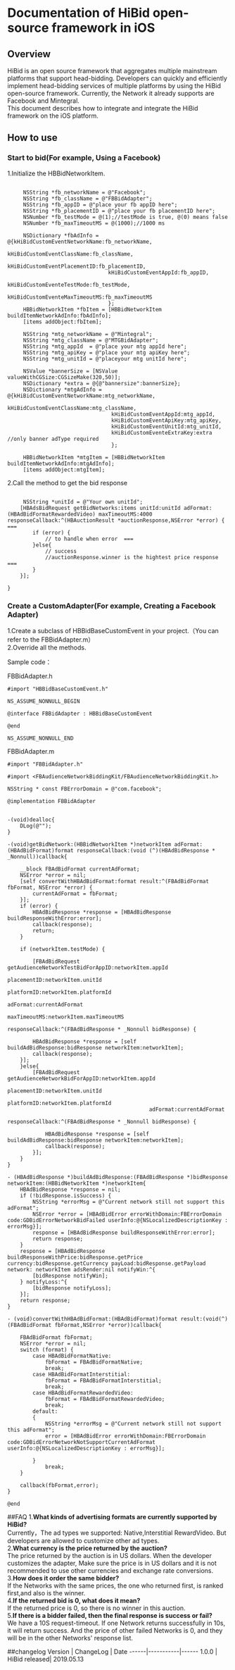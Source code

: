 
# Documentation of HiBid open-source framework in iOS


## Overview

HiBid is an open source framework that aggregates multiple mainstream platforms that support head-bidding. Developers can quickly and efficiently implement head-bidding services of multiple platforms by using the HiBid open-source framework. Currently, the Network it already supports are Facebook and Mintegral.<br/>
This document describes how to integrate and integrate the HiBid framework on the iOS platform.


## How to use



### Start to bid(For example, Using a Facebook)


1.Initialize the HBBidNetworkItem.

```objective

     NSString *fb_networkName = @"Facebook";
     NSString *fb_className = @"FBBidAdapter";
     NSString *fb_appID = @"place your fb appID here";
     NSString *fb_placementID = @"place your fb placementID here";
     NSNumber *fb_testMode = @(1);//testMode is true, @(0) means false
     NSNumber *fb_maxTimeoutMS = @(1000);//1000 ms

     NSDictionary *fbAdInfo = @{kHiBidCustomEventNetworkName:fb_networkName,
                                kHiBidCustomEventClassName:fb_className,
                                kHiBidCustomEventPlacementID:fb_placementID,
                                kHiBidCustomEventAppId:fb_appID,
                                kHiBidCustomEventeTestMode:fb_testMode,
                                kHiBidCustomEventeMaxTimeoutMS:fb_maxTimeoutMS
                                };
     HBBidNetworkItem *fbItem = [HBBidNetworkItem buildItemNetworkAdInfo:fbAdInfo];
     [items addObject:fbItem];

     NSString *mtg_networkName = @"Mintegral";
     NSString *mtg_className = @"MTGBidAdapter";
     NSString *mtg_appId  = @"place your mtg appId here";
     NSString *mtg_apiKey = @"place your mtg apiKey here";
     NSString *mtg_unitId = @"placeyour mtg unitId here";

     NSValue *bannerSize = [NSValue valueWithCGSize:CGSizeMake(320,50)];
     NSDictionary *extra = @{@"bannersize":bannerSize};
     NSDictionary *mtgAdInfo = @{kHiBidCustomEventNetworkName:mtg_networkName,
                                 kHiBidCustomEventClassName:mtg_className,
                                 kHiBidCustomEventAppId:mtg_appId,
                                 kHiBidCustomEventApiKey:mtg_apiKey,
                                 kHiBidCustomEventUnitId:mtg_unitId,
                                 kHiBidCustomEventeExtraKey:extra //only banner adType required
                                 };
     
     HBBidNetworkItem *mtgItem = [HBBidNetworkItem buildItemNetworkAdInfo:mtgAdInfo];
     [items addObject:mtgItem];
```

2.Call the method to get the bid response

```objective

     NSString *unitId = @"Your own unitId";
    [HBAdsBidRequest getBidNetworks:items unitId:unitId adFormat:(HBAdBidFormatRewardedVideo) maxTimeoutMS:4000 responseCallback:^(HBAuctionResult *auctionResponse,NSError *error) { ===
        if (error) {
            // to handle when error  ===
        }else{
            // success
            //auctionResponse.winner is the hightest price response   ===
        }
    }];

}
```


### Create a CustomAdapter(For example, Creating a Facebook Adapter)


1.Create a subclass of HBBidBaseCustomEvent in your project.（You can refer to the FBBidAdapter.m）<br/>
2.Override all the methods.<br/>


Sample code：

FBBidAdapter.h

```objective
#import "HBBidBaseCustomEvent.h"

NS_ASSUME_NONNULL_BEGIN

@interface FBBidAdapter : HBBidBaseCustomEvent

@end

NS_ASSUME_NONNULL_END
```

FBBidAdapter.m

```objective
#import "FBBidAdapter.h"

#import <FBAudienceNetworkBiddingKit/FBAudienceNetworkBiddingKit.h>

NSString * const FBErrorDomain = @"com.facebook";

@implementation FBBidAdapter


-(void)dealloc{
    DLog(@"");
}

-(void)getBidNetwork:(HBBidNetworkItem *)networkItem adFormat:(HBAdBidFormat)format responseCallback:(void (^)(HBAdBidResponse * _Nonnull))callback{

    __block FBAdBidFormat currentAdFormat;
    NSError *error = nil;
    [self convertWithHBAdBidFormat:format result:^(FBAdBidFormat fbFormat, NSError *error) {
        currentAdFormat = fbFormat;
    }];
    if (error) {
        HBAdBidResponse *response = [HBAdBidResponse buildResponseWithError:error];
        callback(response);
        return;
    }

    if (networkItem.testMode) {

        [FBAdBidRequest getAudienceNetworkTestBidForAppID:networkItem.appId
                                              placementID:networkItem.unitId
                                               platformID:networkItem.platformId
                                                 adFormat:currentAdFormat
                                             maxTimeoutMS:networkItem.maxTimeoutMS
                                         responseCallback:^(FBAdBidResponse * _Nonnull bidResponse) {
        
        HBAdBidResponse *response = [self buildAdBidResponse:bidResponse networkItem:networkItem];
        callback(response);
    }];
    }else{
        [FBAdBidRequest getAudienceNetworkBidForAppID:networkItem.appId
                                          placementID:networkItem.unitId
                                           platformID:networkItem.platformId
                                             adFormat:currentAdFormat
                                     responseCallback:^(FBAdBidResponse * _Nonnull bidResponse) {

            HBAdBidResponse *response = [self buildAdBidResponse:bidResponse networkItem:networkItem];
            callback(response);
        }];
    }
}

- (HBAdBidResponse *)buildAdBidResponse:(FBAdBidResponse *)bidResponse networkItem:(HBBidNetworkItem *)networkItem{
    HBAdBidResponse *response = nil;
    if (!bidResponse.isSuccess) {
        NSString *errorMsg = @"Current network still not support this adFormat";
        NSError *error = [HBAdBidError errorWithDomain:FBErrorDomain code:GDBidErrorNetworkBidFailed userInfo:@{NSLocalizedDescriptionKey : errorMsg}];
        response = [HBAdBidResponse buildResponseWithError:error];
        return response;
    }
    response = [HBAdBidResponse buildResponseWithPrice:bidResponse.getPrice currency:bidResponse.getCurrency payLoad:bidResponse.getPayload network: networkItem adsRender:nil notifyWin:^{
        [bidResponse notifyWin];
    } notifyLoss:^{
        [bidResponse notifyLoss];
    }];
    return response;
}

- (void)convertWithHBAdBidFormat:(HBAdBidFormat)format result:(void(^)(FBAdBidFormat fbFormat,NSError *error))callback{
    
    FBAdBidFormat fbFormat;
    NSError *error = nil;
    switch (format) {
        case HBAdBidFormatNative:
            fbFormat = FBAdBidFormatNative;
            break;
        case HBAdBidFormatInterstitial:
            fbFormat = FBAdBidFormatInterstitial;
            break;
        case HBAdBidFormatRewardedVideo:
            fbFormat = FBAdBidFormatRewardedVideo;
            break;
        default:
        {
            NSString *errorMsg = @"Current network still not support this adFormat";
            error = [HBAdBidError errorWithDomain:FBErrorDomain code:GDBidErrorNetworkNotSupportCurrentAdFormat userInfo:@{NSLocalizedDescriptionKey : errorMsg}];

        }
            break;
    }

    callback(fbFormat,error);
}

@end
```




##FAQ
1.**What kinds of advertising formats are currently supported by HiBid?**<br/>
Currently，The ad types we supported: Native,Interstitial RewardVideo. But developers are allowed to customize other ad types.<br/>
2.**What currency is the price returned by the auction?**<br/>
The price returned by the auction is in US dollars. When the developer customizes the adapter, Make sure the price is in US dollars and it is not recommended to use other currencies and exchange rate conversions.<br/>
3.**How does it order the same bidder?**<br/>
If the Networks with the same prices, the one who returned first, is ranked first,and also is the winner.<br/>
4.**If the returned bid is 0, what does it mean?**<br/>
If the returned price is 0, so there is no winner in this auction.<br/>
5.**If there is a bidder failed, then the final response is success or fail?**<br/>
We have a 10S request-timeout. If one Network returns successfully in 10s, it will return success. And the price of other failed Networks is 0, and they will be in the other Networks' response list.

##changelog
Version | ChangeLog | Date
------|-----------|------
1.0.0 | HiBid released| 2019.05.13

